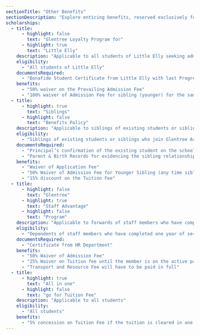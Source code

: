 ```yaml
---
sectionTitle: "Other Benefits"
sectionDescription: "Explore enticing benefits, reserved exclusively for eligible individuals"
scholarships:
  - title: 
      - highlight: false
        text: "Glentree Loyalty Program for"
      - highlight: true
        text: "Little Elly"
    description: "Applicable to all students of Little Elly seeking admission to Glentree Academy."
    eligibility: 
      - "All students of Little Elly"
    documentsRequired:
      - "Bonafide Student Certificate from Little Elly with last Progress Report"
    benefits: 
      - "50% waiver on the Prevailing Admission Fee"
      - "100% waiver of Admission Fee for sibling (younger) for the same academic year (admission taken together)"
  - title:
      - highlight: true
        text: "Siblings"
      - highlight: false
        text: "Benefits Policy"
    description: "Applicable to siblings of existing students or siblings who join Glentree Academy together in the same Academic Year"
    eligibility: 
      - "Siblings of existing students or siblings who join Glentree Academy together"
    documentsRequired:
      - "Principal’s confirmation of the existing student on the school rolls"
      - "Parent & Birth Records for evidencing the sibling relationship (Not applicable to cousins)"
    benefits:
      - "Waiver of Application Fee"
      - "50% Waiver of Admission Fee for Younger Sibling (any time sibling joins)"
      - "15% discount on the Tuition Fee"
  - title:
      - highlight: false
        text: "Glentree"
      - highlight: true
        text: "Staff Advantage"
      - highlight: false
        text: "Program"
    description: "Applicable to forwards of staff members who have completed one year of service and have been confirmed"
    eligibility: 
      - "Dependents of staff members who have completed one year of service and have been confirmed"
    documentsRequired:
      - "Certificate from HR Department"
    benefits:
      - "50% Waiver of Admission Fee"
      - "25% Waiver on Tuition fee until the member is on the active pay rolls of Glentree Academy"
      - "Transport and Resource Fee will have to be paid in full"
  - title:
      - highlight: true
        text: "All in one"
      - highlight: false
        text: "go for Tuition Fee"
    description: "Applicable to all students"
    eligibility: 
      - "All students"
    benefits:
      - "5% concession on Tuition Fee if the tuition is cleared in one shot"
---
```

